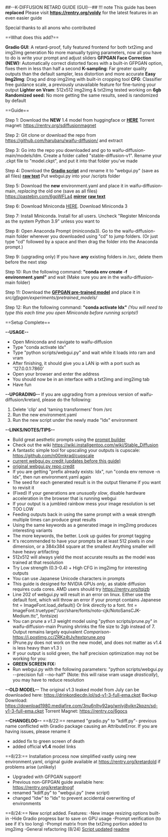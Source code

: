 ##--K-DIFFUSION RETARD GUIDE (GUI)--##
!!! note This guide has been **replaced**
    Please visit **https://rentry.org/voldy** for the latest features in an even easier guide

Special thanks to all anons who contributed

==What does this add?==

**Gradio GUI**: A retard-proof, fully featured frontend for both txt2img and img2img generation
 No more manually typing parameters, now all you have to do is write your prompt and adjust sliders
**GFPGAN Face Correction (NEW):** Automatically correct distorted faces with a built-in GFPGAN option, fixes them in less than half a second
**K-sampling**: Far greater quality outputs than the default sampler, less distortion and more accurate
**Easy Img2Img**: Drag and drop img2img with built-in cropping tool
**CFG**: Classifier free guidance scale, a previously unavailable feature for fine-tuning your output
**Lighter on Vram**: 512x512 img2img & txt2img tested working on **6gb**
**Randomized seed:** No more getting the same results, seed is randomized by default

==Guide==

Step 1: Download the **NEW** 1.4 model from huggingface or [**HERE**](https://drive.yerf.org/wl/?id=EBfTrmcCCUAGaQBXVIj5lJmEhjoP1tgl)
Torrent magnet: https://rentry.org/sdiffusionmagnet

Step 2: Git clone or download the repo from https://github.com/harubaru/waifu-diffusion/ and extract

Step 3: Go into the repo you downloaded and go to waifu-diffusion-main/models/ldm. 
Create a folder called "stable-diffusion-v1". Rename your .ckpt file to "model.ckpt", and put it into that folder you've made

Step 4: Download the [**Gradio script**](https://api.ipfsbrowser.com/ipfs/download.php?hash=QmapjABbXo6HxNgoyTwVDzbPzRYA8GWJbNpVupVUtqaryZ) and rename it to "webgui.py" (save as all files)
[**raw text**](https://api.ipfsbrowser.com/ipfs/get.php?hash=QmapjABbXo6HxNgoyTwVDzbPzRYA8GWJbNpVupVUtqaryZ)
Put webgui.py into your /scripts folder

Step 5: Download the **new** environment.yaml and place it in waifu-diffusion-main, *replacing* the old one (save as all files)
https://pastebin.com/6gpWFLa4
[**mirror**](https://api.ipfsbrowser.com/ipfs/download.php?hash=QmUXfgftyqW34cxH88os3CN9exKbXQyupDSx9aGEThrgEy)
[**raw text**](https://api.ipfsbrowser.com/ipfs/get.php?hash=QmUXfgftyqW34cxH88os3CN9exKbXQyupDSx9aGEThrgEy)

Step 6: Download Miniconda [HERE](https://docs.conda.io/en/latest/miniconda.html). Download Miniconda 3

Step 7: Install Miniconda. Install for all users. Uncheck "Register Miniconda as the system Python 3.9" unless you want to

Step 8: Open Anaconda Prompt (miniconda3). 
Go to the waifu-diffusion-main folder wherever you downloaded using "cd" to jump folders. 
(Or just type "cd" followed by a space and then drag the folder into the Anaconda prompt.)

Step 9: (upgrading only) If you have **any** existing folders in /src, delete them before the next step

Step 10: Run the following command: **"conda env create -f environment.yaml"** and wait
(Make sure you are in the waifu-diffusion-main folder)

Step 11: Download the [**GFPGAN pre-trained model**](https://github.com/TencentARC/GFPGAN/releases/download/v1.3.0/GFPGANv1.3.pth) and place it in *src/gfpgan/experiments/pretrained_models/*

Step 12: Run the following command: **"conda activate ldx"**
*(You will need to type this each time you open Miniconda before running scripts!)*

==Setup Complete==

**--USAGE--**
- Open Miniconda and navigate to waifu-diffusion
- Type "conda activate ldx"
- Type "python scripts/webgui.py" and wait while it loads into ram and vram
- After finishing, it should give you a LAN ip with a port such as '127.0.0.1:7860'
- Open your browser and enter the address
- You should now be in an interface with a txt2img and img2img tab 
- Have fun

**--UPGRADING--**
If you are upgrading from a previous version of waifu-diffusion/kretard, please do the following:
1. Delete 'clip' and 'taming transformers' from /src
2. Run the new environment.yaml
3. Run the new script under the newly made "ldx" environment

**--LINKS/NOTES/TIPS--**
- Build great aesthetic prompts using the [prompt builder](https://promptomania.com/stable-diffusion-prompt-builder/)
- Check out the wiki https://wiki.installgentoo.com/wiki/Stable_Diffusion
- A fantastic simple tool for upscaling your outputs is cupscale: https://github.com/n00mkrad/cupscale
- [current webgui.py credit (updates before this guide)](https://github.com/hlky/stable-diffusion-webui)
- [original webgui.py repo credit](https://github.com/AUTOMATIC1111/stable-diffusion-webui)
- If you are getting "prefix already exists: ldx", run "conda env remove -n ldx", then run environment.yaml again
- The seed for each generated result is in the output filename if you want to revisit it
- (Fixed) If your generations are *unusually slow*, disable hardware acceleration in the browser that is running webgui
- If your output is a jumbled rainbow mess your image resolution is set TOO LOW
- Feeding outputs back in using the same prompt with a weak strength multiple times can produce great results
- Using the same keywords as a generated image in img2img produces interesting variants
- The more keywords, the better. Look up guides for prompt tagging
- It's recommended to have your prompts be at least 512 pixels in *one* dimension, or a 384x384 square at the smallest
   Anything smaller will have heavy artifacting
- 512x512 will always yield the most accurate results as the model was trained at that resolution
- Try Low strength (0.3-0.4) + High CFG in img2img for interesting outputs
- You can use Japanese Unicode characters in prompts
- This guide is designed for NVIDIA GPUs *only*, as stable diffusion requires cuda cores.
  AMD users should try https://rentry.org/tqizb
- Line 202 of webgui.py will result in an error on linux.
Either use the default font, which will throw an error if your prompt contains Japanese
fnt = ImageFont.load_default()
Or link directly to a font.
fnt = ImageFont.truetype("/usr/share/fonts/noto-cjk/NotoSansCJK-Medium.ttc", fontsize)
- You can prune a *v1.3* weight model using "python scripts/prune.py" in waifu-diffusion-main
Pruning shrinks the file size to 2gb instead of 7. Output remains largely equivalent
*Comparison-* https://i.postimg.cc/ZRKz4tJv/textprune.png
- (Prune.py does not work on the new model, and does not matter as v1.4 is less heavy than v1.3 )
- If your output is solid green, the half precision optimization may not be working for you:
- **GREEN SCREEN FIX:** 
- Run webgui.py with the following parameters:
"python scripts/webgui.py --precision full --no-half"
(Note: this will raise vram usage *drastically*), you may have to reduce resolution

**--OLD MODEL--**
The original v1.3 leaked model from July can be downloaded here:
https://drinkordiecdn.lol/sd-v1-3-full-ema.ckpt
Backup Download: https://download1980.mediafire.com/3nu6nlhy92ag/wnlyj8vikn2kpzn/sd-v1-3-full-ema.ckpt
Torrent Magnet: https://rentry.co/6gocs

**--CHANGELOG--**
==8/22:== renamed "gradio.py" to "kdiff.py"- previous name conflicted with Gradio package causing an AttributeError.
If you are having issues, please rename it
- added fix to green screen of death
- added official **v1.4** model links

==8/23:== Installation process now simplified vastly using new environment.yaml, original guide available at https://rentry.org/kretardold if problems arise (unlikely)
- Upgraded with GFPGAN support!
- Previous non-GFPGAN guide available here: https://rentry.org/kretardnogf
- renamed "kdiff.py" to "webgui.py" (new script)
- changed "ldw" to "ldx" to prevent accidental overwriting of environments

==8/24:== New script added. Features:
-New image resizing options built-in
-Hide Gradio progress bar to save on GPU usage
-Prompt verification (to see if it's too long)
-Prompt matrix from the txt2img portion added to img2img
-General refactoring
(8/24) [Script updated](https://api.ipfsbrowser.com/ipfs/download.php?hash=QmapjABbXo6HxNgoyTwVDzbPzRYA8GWJbNpVupVUtqaryZ) [readme](https://pastebin.com/LiJgu6Jf)
